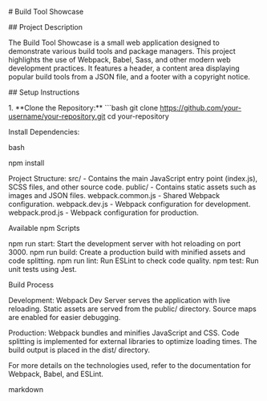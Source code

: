 \# Build Tool Showcase

\## Project Description

The Build Tool Showcase is a small web application designed to
demonstrate various build tools and package managers. This project
highlights the use of Webpack, Babel, Sass, and other modern web
development practices. It features a header, a content area displaying
popular build tools from a JSON file, and a footer with a copyright
notice.

\## Setup Instructions

1\. \*\*Clone the Repository:\*\* \`\`\`bash git clone
https://github.com/your-username/your-repository.git cd your-repository

Install Dependencies:

bash

npm install

Project Structure: src/ - Contains the main JavaScript entry point
(index.js), SCSS files, and other source code. public/ - Contains static
assets such as images and JSON files. webpack.common.js - Shared Webpack
configuration. webpack.dev.js - Webpack configuration for development.
webpack.prod.js - Webpack configuration for production.

Available npm Scripts

npm run start: Start the development server with hot reloading on port
3000. npm run build: Create a production build with minified assets and
code splitting. npm run lint: Run ESLint to check code quality. npm
test: Run unit tests using Jest.

Build Process

Development: Webpack Dev Server serves the application with live
reloading. Static assets are served from the public/ directory. Source
maps are enabled for easier debugging.

Production: Webpack bundles and minifies JavaScript and CSS. Code
splitting is implemented for external libraries to optimize loading
times. The build output is placed in the dist/ directory.

For more details on the technologies used, refer to the documentation
for Webpack, Babel, and ESLint.

markdown


